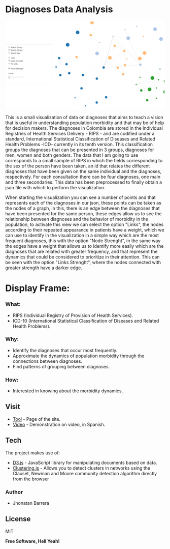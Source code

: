 # Diagnoses Data Analysis

[![diagnosesDataAnalysis](https://github.com/JhonatanBarrera/DiagnosesDataAnalysis/blob/master/img/diagnosesDataAnalysis1.png)](https://github.com/JhonatanBarrera/DiagnosesDataAnalysis)

This is a small visualization of data on diagnoses that aims to teach a vision that is useful in understanding population morbidity and that may be of help for decision makers. The diagnoses in Colombia are stored in the Individual Registries of Health Services Delivery - RIPS - and are codified under a standard, International Statistical Classification of Diseases and Related Health Problems -ICD- currently in its tenth version. This classification groups the diagnoses that can be presented in 3 groups, diagnoses for men, women and both genders. The data that I am going to use corresponds to a small sample of RIPS in which the fields corresponding to the sex of the person have been taken, an id that relates the different diagnoses that have been given on the same individual and the diagnoses, respectively. For each consultation there can be four diagnoses, one main and three secondaries. This data has been preprocessed to finally obtain a json file with which to perform the visualization.

When starting the visualization you can see a number of points and that represents each of the diagnoses in our json, these points can be taken as the nodes of a graph, in this, there is an edge between the diagnoses that have been presented for the same person, these edges allow us to see the relationship between diagnoses and the behavior of morbidity in the population, to activate this view we can select the option "Links", the nodes according to their repeated appearance in patients have a weight, which we can use to identify in the visualization in a simple way which are the most frequent diagnoses, this with the option "Node Strenght", in the same way the edges have a weight that allows us to identify more easily which are the diagnoses that are related with greater frequency, and that represent the dynamics that could be considered to prioritize in their attention. This can be seen with the option "Links Strenght", where the nodes connected with greater strength have a darker edge.

# Display Frame:
### What:
  - RIPS (Individual Registry of Provision of Health Services).
  - ICD-10 (International Statistical Classification of Diseases and Related Health Problems).

### Why:
  - Identify the diagnoses that occur most frequently.
  - Approximate the dynamics of population morbidity through the connections between diagnoses.
  - Find patterns of grouping between diagnoses.

### How:
  - Interested in knowing about the morbidity dynamics.

## Visit

  - [Tool] - Page of the site.
  - [Video] - Demonstration on video, in Spanish.
 
## Tech

The project makes use of:

* [D3.js] - JavaScript library for manipulating documents based on data.
* [Clustering.js] - Allows you to detect clusters in networks using the Clauset, Newman and Moore community detection algorithm directly from the browser

### Author

 - Jhonatan Barrera

License
----

MIT


**Free Software, Hell Yeah!**

   [D3.js]: <https://d3js.org/>
   [Clustering.js]: <https://github.com/john-guerra/netClusteringJs>
   [Tool]: <https://jhonatanbarrera.github.io/DiagnosesDataAnalysis>
   [Video]: <https://youtu.be/OX4epftnk8k>
